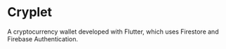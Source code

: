 # Cryplet
A cryptocurrency wallet developed with Flutter, which uses Firestore and Firebase Authentication.
